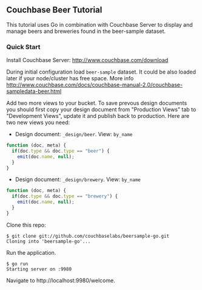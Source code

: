 ## Couchbase Beer Tutorial

This tutorial uses Go in combination with Couchbase Server to
display and manage beers and breweries found in the beer-sample
dataset.


### Quick Start

Install Couchbase Server: http://www.couchbase.com/download

During initial configuration load `beer-sample` dataset. It could be
also loaded later if your node/cluster has free space. More info
http://www.couchbase.com/docs/couchbase-manual-2.0/couchbase-sampledata-beer.html

Add two more views to your bucket. To save prevous design documents
you should first copy your design document from "Production Views" tab
to "Development Views", update it and publish back to production. Here
are two new views you need:

* Design document: `_design/beer`. View: `by_name`

```javascript
function (doc, meta) {
  if(doc.type && doc.type == "beer") {
    emit(doc.name, null);
  }
}
```
* Design document: `_design/brewery`. View: `by_name`

```javascript
function (doc, meta) {
  if(doc.type && doc.type == "brewery") {
    emit(doc.name, null);
  }
}
```

Clone this repo:

    $ git clone git://github.com/couchbaselabs/beersample-go.git
    Cloning into 'beersample-go'...

Run the application.

    $ go run
    Starting server on :9980

Navigate to http://localhost:9980/welcome.